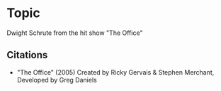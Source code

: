 # Topic

Dwight Schrute from the hit show "The Office"

## Citations

- "The Office" (2005) Created by Ricky Gervais & Stephen Merchant, Developed by Greg Daniels

